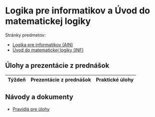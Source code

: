 Logika pre informatikov a Úvod do matematickej logiky
=====================================================

Stránky predmetov:
* [Logika pre informatikov (AIN)](https://dai.fmph.uniba.sk/w/Course:Logic_for_CS/sk)
* [Úvod do matematickej logiky (INF)](http://www.dcs.fmph.uniba.sk/~mazak/vyucba/udml/)

Úlohy a prezentácie z prednášok
-------------------------------

| Týždeň | Prezentácie z prednášok | Praktické úlohy |
|-------:|-------------------------|-----------------|

Návody a dokumenty
------------------

* [Pravidlá pre úlohy](http://dai.fmph.uniba.sk/w/Course:Logic_for_CS/sk#pravidla-uloh)
